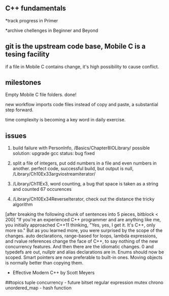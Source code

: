 ﻿## C++ fundamentals

*track progress in Primer

*archive chellenges in Beginner and Beyond

## git is the upstream code base, Mobile C is a tesing facility

if a file in Mobile C contains change, it's high possibility to cause conflict.

## milestones

Empty Mobile C file folders. done!

new workflow imports code files instead of copy and paste, a substantial step forward.

time complexity is becoming a key word in daily exercise.

## issues

1. build failure with PersonInfo, /Basics/Chapter8IOLibrary/
possible solution: upgrade gcc
status: bug fixed

2. split a file of integers, put odd numbers in a file and even numbers in another.
perfect code, successful build, but output is null, /Library/Ch10Ex33argviostreamiterator/

3. /Library/Ch11Ex3, word counting, a bug that space is taken as a string and counted 67 occurences

4. /Library/Ch10Ex34ReverseIterator, check out the  distance the tricky algorithm 

[after breaking the following chunk of sentences into 5 pieces, bitblock < 200]
"If you're an experienced C++ programmer and are anything like me, 
you initially approached C++11 thinking, "Yes, yes, I get it. It's C++, only more so." 
But as you learned more, you were surprised by the scope of the changes.
 auto declarations, range-based for loops, lambda expressions, and rvalue references change the face of C++, to say nothing of the new concurrency features. 
And then there are the idiomatic changes. 0 and typedefs are out, nullptr and alias declarations are in. Enums should now be scoped. 
Smart pointers are now preferable to built-in ones. Moving objects is normally better than copying them.
- Effective Modern C++ by Scott Meyers

##topics
tuple
concurrency - future
bitset
regular expression
mutex
chrono
unordered_map - hash function


